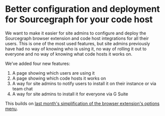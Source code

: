 # Better configuration and deployment for Sourcegraph for your code host

We want to make it easier for site admins to configure and deploy the Sourcegraph browser extension and code host integrations for all their users. This is one of the most used features, but site admins previously have had no way of knowing who is using it, no way of rolling it out to everyone and no way of knowing what code hosts it works on.

We’ve added four new features:

1. A page showing which users are using it
1. A page showing which code hosts it works on
1. A way for site admins to notify users to install it on their instance or via team chat
1. A way for site admins to install it for everyone via G Suite

This builds on [last month's simplification of the browser extension's options menu](https://github.com/sourcegraph/about/pull/46). <!-- TODO update link to point to published blog post -->

<!--

Slack thread: https://sourcegraph.slack.com/archives/C0C324C91/p1539812743000100

-->

